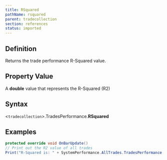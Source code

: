 ```yaml
---
title: RSquared
pathName: rsquared
parent: tradecollection
section: references
status: imported
---
```


## Definition

Returns the trade performance R-Squared value.

## Property Value

A **double** value that represents the R-Squared (R2)

## Syntax

<`tradecollection`>.TradesPerformance.**RSquared**

## Examples

```csharp
protected override void OnBarUpdate()
// Print out the R2 value of all trades
Print("R-Squared is: " + SystemPerformance.AllTrades.TradesPerformance.RSquared);
```
